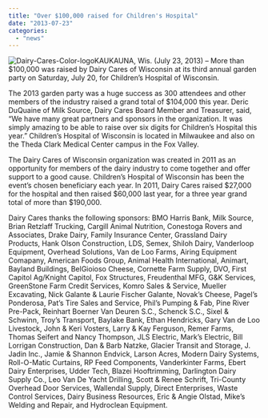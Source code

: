 ```yaml
---
title: "Over $100,000 raised for Children's Hospital"
date: "2013-07-23"
categories: 
  - "news"
---
```


![Dairy-Cares-Color-logo](http://ecbiz137.inmotionhosting.com/~insigh40/milksource.com/wp-content/uploads/2013/07/Dairy-Cares-Color-logo.jpg)KAUKAUNA, Wis. (July 23, 2013) – More than $100,000 was raised by Dairy Cares of Wisconsin at its third annual garden party on Saturday, July 20, for Children’s Hospital of Wisconsin.

The 2013 garden party was a huge success as 300 attendees and other members of the industry raised a grand total of $104,000 this year. Deric DuQuaine of Milk Source, Dairy Cares Board Member and Treasurer, said, “We have many great partners and sponsors in the organization. It was simply amazing to be able to raise over six digits for Children’s Hospital this year.” Children’s Hospital of Wisconsin is located in Milwaukee and also on the Theda Clark Medical Center campus in the Fox Valley.

The Dairy Cares of Wisconsin organization was created in 2011 as an opportunity for members of the dairy industry to come together and offer support to a good cause. Children’s Hospital of Wisconsin has been the event’s chosen beneficiary each year. In 2011, Dairy Cares raised $27,000 for the hospital and then raised $60,000 last year, for a three year grand total of more than $190,000.

Dairy Cares thanks the following sponsors: BMO Harris Bank, Milk Source, Brian Retzlaff Trucking, Cargill Animal Nutrition, Conestoga Rovers and Associates, Drake Dairy, Family Insurance Center, Grassland Dairy Products, Hank Olson Construction, LDS, Semex, Shiloh Dairy, Vanderloop Equipment, Overhead Solutions, Van de Loo Farms, Airing Equipment Comapany, American Foods Group, Animal Health International, Animart, Bayland Buildings, BelGioioso Cheese, Cornette Farm Supply, DVO, First Capitol Ag/Knight Capitol, Fox Structures, Freudenthal MFG, G&K Services, GreenStone Farm Credit Services, Komro Sales & Service, Mueller Excavating, Nick Galante & Laurie Fischer Galante, Novak’s Cheese, Pagel’s Ponderosa, Pat’s Tire Sales and Service, Phil’s Pumping & Fab, Pine River Pre-Pack, Reinhart Boerner Van Deuren S.C., Schenck S.C., Sixel & Schwinn, Troy’s Transport, Baylake Bank, Ethan Hendricks, Gary Van de Loo Livestock, John & Keri Vosters, Larry & Kay Ferguson, Remer Farms, Thomas Seifert and Nancy Thompson, JLS Electric, Mark’s Electric, Bill Lorrigan Construction, Dan & Barb Natzke, Glacier Transit and Storage, J. Jadin Inc., Jamie & Shannon Endvick, Larson Acres, Modern Dairy Systems, Roll-O-Matic Curtains, RP Feed Components, Vanderkinter Farms, Ebert Dairy Enterprises, Udder Tech, Blazei Hooftrimming, Darlington Dairy Supply Co., Leo Van De Yacht Drilling, Scott & Renee Schrift, Tri-County Overhead Door Services, Wallendal Supply, Direct Enterprises, Waste Control Services, Dairy Business Resources, Eric & Angie Olstad, Mike’s Welding and Repair, and Hydroclean Equipment.
